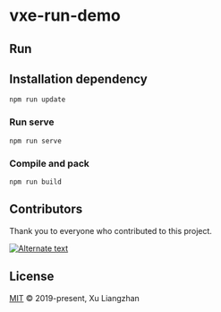 # vxe-run-demo

## Run

## Installation dependency

```shell
npm run update
```

### Run serve

```shell
npm run serve
```

### Compile and pack

```shell
npm run build
```

## Contributors

Thank you to everyone who contributed to this project.

[![Alternate text](https://contrib.rocks/image?repo=x-extends/vxe-table-run-demo)](https://github.com/x-extends/vxe-table-run-demo/graphs/contributors)

## License

[MIT](LICENSE) © 2019-present, Xu Liangzhan
